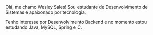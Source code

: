 Olá,  me chamo Wesley Sales! Sou estudante de Desenvolvimento de Sistemas e apaixonado por tecnologia.

Tenho interesse por Desenvolvimento Backend e no momento estou estudando Java, MySQL, Spring e C.
